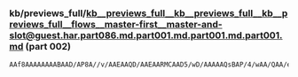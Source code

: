 ### kb/previews_full/kb__previews_full__kb__previews_full__kb__previews_full__flows__master-first__master-and-slot@guest.har.part086.md.part001.md.part001.md.part001.md (part 002)

```md
AAf8AAAAAAAABAAD/AP8A//v/AAEAAQD/AAEAARMCAAD5/wD/AAAAAQsBAP/4/wAA/QAA/eL8AAAAAAD/AAAAAQEAAAAB/wAAAQAAAAEAAAAAAAAAAf8AAQIBAAIZAwACIgQAAAQBAAAHAAADJQQAAhQDAAEB
```

```
